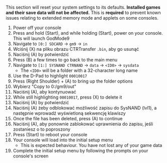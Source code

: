 This section will reset your system settings to its defaults. **Installed games and their save data will not be affected.** This is **required** to prevent known issues relating to extended memory mode and applets on some consoles.

1. Power off your console
2. Press and hold (Start), and while holding (Start), power on your console. This will launch GodMode9
3. Navigate to `[0:] SDCARD` -> `gm9` -> `in`
4. Wciśnij (X) na pliku obrazu CTRTransfer `.bin`, aby go usunąć
5. Naciśnij (A) by potwierdzić
6. Press (B) a few times to go back to the main menu
7. Navigate to `[1:] SYSNAND CTRNAND` -> `data` -> `<ID0>` -> `sysdata`
   - The `<ID0>` will be a folder with a 32-character long name
8. Use the D-Pad to highlight `00010017`
9. Press (Right Shoulder) + (A) to bring up the folder options
10. Wybierz "Copy to 0:/gm9/out"
11. Naciśnij (A), aby kontynuować
12. While still highlighting `00010017`, press (X) to delete it
13. Naciśnij (A) by potwierdzić
14. Naciśnij (A) żeby odblokować możliwość zapisu do SysNAND (lvl1), a następnie wprowadź wyświetloną sekwencję klawiszy
15. Once the file has been deleted, press (A) to continue
16. Naciśnij (A), aby ponownie zablokować uprawnienia do zapisu, jeśli zostaniesz o to poproszony
17. Press (Start) to reboot your console
18. Your console will load into the initial setup menu
    - This is expected behaviour. You have not lost any of your game data
19. Complete the initial setup menu by following the prompts on your console's screen
